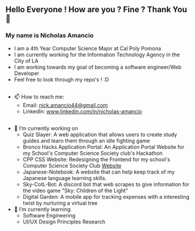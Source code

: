 ## Hello Everyone ! How are you ? Fine ? Thank You 👋
### My name is Nicholas Amancio
- I am a 4th Year Computer Science Major at Cal Poly Pomona
- I am currently working for the Information Technology Agency in the City of LA
- I am working towards my goal of becoming a software engineer/Web Developer
- Feel free to look through my repo's ! :D
##
- 📫 How to reach me:
  - Email: nick.amancio44@gmail.com
  - LinkedIn: www.linkedin.com/in/nicholas-amancio
## 
- 🔭 I’m currently working on
  - Quiz Slayer: A web application that allows users to create study guides and learn them through an idle fighting game
  - Bronco Hacks Application Portal: An Application Portal Website for my School's Computer Science Society club's Hackathon
  - CPP CSS Website: Redesigning the Frontend for my school's Computer Science Society Club [Website](https://cppcss.club/)
  - Japanese-Notebook: A website that can help keep track of my Japanese language learning skills.
  - Sky-CotL-Bot: A discord bot that web scrapes to give information for the video game "Sky: Children of the Light"
  - Digital Garden: A mobile app for tracking expenses with a interesting twist by nurturing a virtual tree
- 🌱 I’m currently learning
  - Software Engineering
  - UI/UX Design Principles Research 

<!--
**Nickthecan/Nickthecan** is a ✨ _special_ ✨ repository because its `README.md` (this file) appears on your GitHub profile.

Here are some ideas to get you started:

- 🔭 I’m currently working on ...
- 🌱 I’m currently learning ...
- 👯 I’m looking to collaborate on ...
- 🤔 I’m looking for help with ...
- 💬 Ask me about ...
- 📫 How to reach me: ...
- 😄 Pronouns: ...
- ⚡ Fun fact: ...
-->
